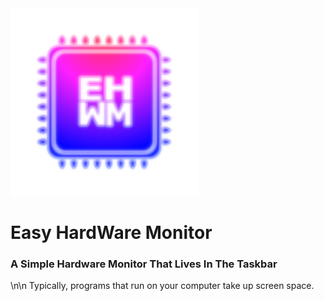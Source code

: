 <img src="https://raw.githubusercontent.com/Kwexy/EHWM/main/graphics/AppIcon.png" width="300">

# Easy HardWare Monitor
### A Simple Hardware Monitor That Lives In The Taskbar
\n\n
Typically, programs that run on your computer take up screen space.
